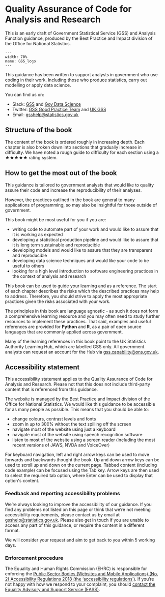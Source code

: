 
# Quality Assurance of Code for Analysis and Research

This is an early draft of Government Statistical Service (GSS) and Analysis Function guidance, produced by the Best Practice and Impact division of the Office for National Statistics.

```{figure} ./_static/GSS_logo.jpg
---
width: 70%
name: GSS_logo
---
```

This guidance has been written to support analysts in government who use coding in their work.
Including those who produce statistics, carry out modelling or apply data science.

You can find us on:
- Slack: [GSS](https://gov-stats-service.slack.com) and [Gov Data Science](https://govdatascience.slack.com)
- Twitter: [GSS Good Practice Team](https://twitter.com/gssgoodpractice) and [UK GSS](https://twitter.com/ukgss)
- Email: [gsshelp@statistics.gov.uk](mailto:gsshelp@statistics.gov.uk)


## Structure of the book

The content of the book is ordered roughly in increasing depth.
Each chapter is also broken down into sections that gradually increase in difficulty. 
We have noted a rough guide to difficulty for each section using a ★★★★★ rating system.


## How to get the most out of the book

This guidance is tailored to government analysts that would like to quality assure their code and increase the reproducibility of their analyses.

However, the practices outlined in the book are general to many applications of programming, so may also be insightful for those outside of government.

This book might be most useful for you if you are:
- writing code to automate part of your work and would like to assure that it is working as expected
- developing a statistical production pipeline and would like to assure that it is long term sustainable and reproducible
- developing models and would like to assure that they are transparent and reproducible
- developing data science techniques and would like your code to be useful to others
- looking for a high level introduction to software engineering practices in the context of analysis and research

This book can be used to guide your learning and as a reference.
The start of each chapter describes the risks which the described practices may help to address.
Therefore, you should strive to apply the most appropriate practices given the risks associated with your work.

The principles in this book are language agnostic - as such it does not form a comprehensive learning resource and you may often need to study further resources to implement these practices.
That said, examples and useful references are provided for **Python** and **R**, as a pair of open source languages that are commonly applied across government.

Many of the learning references in this book point to the UK Statistics Authority Learning Hub, which are labelled GSS only.
All government analysts can request an account for the Hub via [gss.capability@ons.gov.uk](mailto:gss.capability@ons.gov.uk).


## Accessibility statement

This accessibility statement applies to the Quality Assurance of Code for Analysis and Research.
Please not that this does not include third-party content that is referenced from this guidance.

The website is managed by the Best Practice and Impact division of the Office for National Statistics.
We would like this guidance to be accessible for as many people as possible.
This means that you should be able to:
* change colours, contrast levels and fonts
* zoom in up to 300% without the text spilling off the screen
* navigate most of the website using just a keyboard
* navigate most of the website using speech recognition software
* listen to most of the website using a screen reader (including the most recent versions of JAWS, NVDA and VoiceOver)

For keyboard navigation, left and right arrow keys can be used to move forwards and backwards thought the book.
Up and down arrow keys can be used to scroll up and down on the current page.
Tabbed content (including code example) can be focused using the Tab key.
Arrow keys are then used to select the required tab option, where Enter can be used to display that option's content.


### Feedback and reporting accessibility problems

We’re always looking to improve the accessibility of our guidance.
If you find any problems not listed on this page or think that we’re not meeting accessibility requirements, please contact us by email at [gsshelp@statistics.gov.uk](mailto:gsshelp@statistics.gov.uk).
Please also get in touch if you are unable to access any part of this guidance, or require the content in a different format.

We will consider your request and aim to get back to you within 5 working days.


### Enforcement procedure

The Equality and Human Rights Commission (EHRC) is responsible for enforcing the [Public Sector Bodies (Websites and Mobile Applications) (No. 2) Accessibility Regulations 2018 (the ‘accessibility regulations’)](https://www.legislation.gov.uk/uksi/2018/952/made). 
If you’re not happy with how we respond to your complaint, you should [contact the Equality Advisory and Support Service (EASS)](https://www.equalityadvisoryservice.com/).
